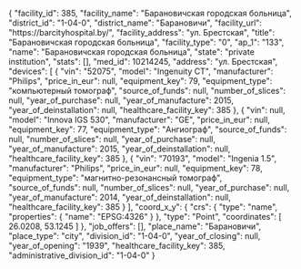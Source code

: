 {
    "facility_id": 385,
    "facility_name": "Барановичская городская больница",
    "district_id": "1-04-0",
    "district_name": "Барановичи",
    "facility_url": "https:\/\/barcityhospital.by\/",
    "facility_address": "ул. Брестская",
    "title": "Барановичская городская больница",
    "facility_type": "0",
    "ap_1": "133",
    "name": "Барановичская городская больница",
    "state": "private institution",
    "stats": [],
    "med_id": 10214245,
    "address": "ул. Брестская",
    "devices": [
        {
            "vin": "52075",
            "model": "Ingenuity СТ",
            "manufacturer": "Philips",
            "price_in_eur": null,
            "equipment_key": 79,
            "equipment_type": "компьютерный томограф",
            "source_of_funds": null,
            "number_of_slices": null,
            "year_of_purchase": null,
            "year_of_manufacture": 2015,
            "year_of_deinstallation": null,
            "healthcare_facility_key": 385
        },
        {
            "vin": null,
            "model": "Innova IGS 530",
            "manufacturer": "GE",
            "price_in_eur": null,
            "equipment_key": 77,
            "equipment_type": "Ангиограф",
            "source_of_funds": null,
            "number_of_slices": null,
            "year_of_purchase": null,
            "year_of_manufacture": 2015,
            "year_of_deinstallation": null,
            "healthcare_facility_key": 385
        },
        {
            "vin": "70193",
            "model": "Ingenia 1.5",
            "manufacturer": "Philips",
            "price_in_eur": null,
            "equipment_key": 78,
            "equipment_type": "магнитно-резонансный томограф",
            "source_of_funds": null,
            "number_of_slices": null,
            "year_of_purchase": null,
            "year_of_manufacture": 2014,
            "year_of_deinstallation": null,
            "healthcare_facility_key": 385
        }
    ],
    "coord_x_y": {
        "crs": {
            "type": "name",
            "properties": {
                "name": "EPSG:4326"
            }
        },
        "type": "Point",
        "coordinates": [
            26.0208,
            53.1245
        ]
    },
    "job_offers": [],
    "place_name": "Барановичи",
    "place_type": "city",
    "division_id": "1-04-0",
    "year_of_closing": null,
    "year_of_opening": "1939",
    "healthcare_facility_key": 385,
    "administrative_division_id": "1-04-0"
}